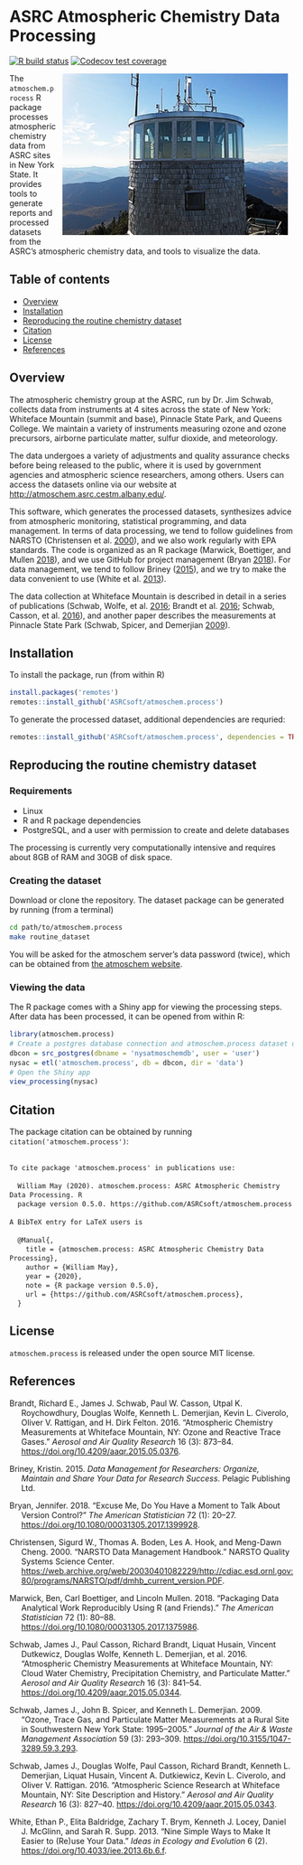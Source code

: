 
<!-- README.md is generated from README.Rmd. Please edit that file -->

# ASRC Atmospheric Chemistry Data Processing

[![R build
status](https://github.com/ASRCsoft/atmoschem.process/workflows/R-CMD-check/badge.svg)](https://github.com/ASRCsoft/atmoschem.process/actions)
[![Codecov test
coverage](https://codecov.io/gh/ASRCsoft/atmoschem.process/branch/master/graph/badge.svg)](https://codecov.io/gh/ASRCsoft/atmoschem.process?branch=master)

<img src="man/figures/whiteface-station.jpg" width="400px" style="float:right; padding:0px 10px 10px 10px;" />

The `atmoschem.process` R package processes atmospheric chemistry data
from ASRC sites in New York State. It provides tools to generate reports
and processed datasets from the ASRC’s atmospheric chemistry data, and
tools to visualize the data.

## Table of contents

  - [Overview](#overview)
  - [Installation](#installation)
  - [Reproducing the routine chemistry
    dataset](#reproducing-the-routine-chemistry-dataset)
  - [Citation](#citation)
  - [License](#license)
  - [References](#references)

## Overview

The atmospheric chemistry group at the ASRC, run by Dr. Jim Schwab,
collects data from instruments at 4 sites across the state of New York:
Whiteface Mountain (summit and base), Pinnacle State Park, and Queens
College. We maintain a variety of instruments measuring ozone and ozone
precursors, airborne particulate matter, sulfur dioxide, and
meteorology.

The data undergoes a variety of adjustments and quality assurance checks
before being released to the public, where it is used by government
agencies and atmospheric science researchers, among others. Users can
access the datasets online via our website at
<http://atmoschem.asrc.cestm.albany.edu/>.

This software, which generates the processed datasets, synthesizes
advice from atmospheric monitoring, statistical programming, and data
management. In terms of data processing, we tend to follow guidelines
from NARSTO (Christensen et al. [2000](#ref-christensen_narsto_2000)),
and we also work regularly with EPA standards. The code is organized as
an R package (Marwick, Boettiger, and Mullen
[2018](#ref-marwick_packaging_2018)), and we use GitHub for project
management (Bryan [2018](#ref-bryan_excuse_2018)). For data management,
we tend to follow Briney ([2015](#ref-briney_data_2015)), and we try to
make the data convenient to use (White et al.
[2013](#ref-white_nine_2013)).

The data collection at Whiteface Mountain is described in detail in a
series of publications (Schwab, Wolfe, et al.
[2016](#ref-schwab_atmospheric_2016); Brandt et al.
[2016](#ref-brandt_atmospheric_2016); Schwab, Casson, et al.
[2016](#ref-schwab_atmospheric_2016-1)), and another paper describes the
measurements at Pinnacle State Park (Schwab, Spicer, and Demerjian
[2009](#ref-schwab_ozone_2009)).

## Installation

To install the package, run (from within R)

``` r
install.packages('remotes')
remotes::install_github('ASRCsoft/atmoschem.process')
```

To generate the processed dataset, additional dependencies are requried:

``` r
remotes::install_github('ASRCsoft/atmoschem.process', dependencies = TRUE)
```

## Reproducing the routine chemistry dataset

### Requirements

  - Linux
  - R and R package dependencies
  - PostgreSQL, and a user with permission to create and delete
    databases

The processing is currently very computationally intensive and requires
about 8GB of RAM and 30GB of disk space.

### Creating the dataset

Download or clone the repository. The dataset package can be generated
by running (from a terminal)

``` sh
cd path/to/atmoschem.process
make routine_dataset
```

You will be asked for the atmoschem server’s data password (twice),
which can be obtained from [the atmoschem
website](http://atmoschem.asrc.cestm.albany.edu/).

### Viewing the data

The R package comes with a Shiny app for viewing the processing steps.
After data has been processed, it can be opened from within R:

``` r
library(atmoschem.process)
# Create a postgres database connection and atmoschem.process dataset object
dbcon = src_postgres(dbname = 'nysatmoschemdb', user = 'user')
nysac = etl('atmoschem.process', db = dbcon, dir = 'data')
# Open the Shiny app
view_processing(nysac)
```

## Citation

The package citation can be obtained by running
`citation('atmoschem.process')`:

``` 

To cite package 'atmoschem.process' in publications use:

  William May (2020). atmoschem.process: ASRC Atmospheric Chemistry Data Processing. R
  package version 0.5.0. https://github.com/ASRCsoft/atmoschem.process

A BibTeX entry for LaTeX users is

  @Manual{,
    title = {atmoschem.process: ASRC Atmospheric Chemistry Data Processing},
    author = {William May},
    year = {2020},
    note = {R package version 0.5.0},
    url = {https://github.com/ASRCsoft/atmoschem.process},
  }
```

## License

`atmoschem.process` is released under the open source MIT license.

## References

<div id="refs" class="references hanging-indent">

<div id="ref-brandt_atmospheric_2016">

Brandt, Richard E., James J. Schwab, Paul W. Casson, Utpal K.
Roychowdhury, Douglas Wolfe, Kenneth L. Demerjian, Kevin L. Civerolo,
Oliver V. Rattigan, and H. Dirk Felton. 2016. “Atmospheric Chemistry
Measurements at Whiteface Mountain, NY: Ozone and Reactive Trace Gases.”
*Aerosol and Air Quality Research* 16 (3): 873–84.
<https://doi.org/10.4209/aaqr.2015.05.0376>.

</div>

<div id="ref-briney_data_2015">

Briney, Kristin. 2015. *Data Management for Researchers: Organize,
Maintain and Share Your Data for Research Success*. Pelagic Publishing
Ltd.

</div>

<div id="ref-bryan_excuse_2018">

Bryan, Jennifer. 2018. “Excuse Me, Do You Have a Moment to Talk About
Version Control?” *The American Statistician* 72 (1): 20–27.
<https://doi.org/10.1080/00031305.2017.1399928>.

</div>

<div id="ref-christensen_narsto_2000">

Christensen, Sigurd W., Thomas A. Boden, Les A. Hook, and Meng-Dawn
Cheng. 2000. “NARSTO Data Management Handbook.” NARSTO Quality Systems
Science Center.
<https://web.archive.org/web/20030401082229/http://cdiac.esd.ornl.gov:80/programs/NARSTO/pdf/dmhb_current_version.PDF>.

</div>

<div id="ref-marwick_packaging_2018">

Marwick, Ben, Carl Boettiger, and Lincoln Mullen. 2018. “Packaging Data
Analytical Work Reproducibly Using R (and Friends).” *The American
Statistician* 72 (1): 80–88.
<https://doi.org/10.1080/00031305.2017.1375986>.

</div>

<div id="ref-schwab_atmospheric_2016-1">

Schwab, James J., Paul Casson, Richard Brandt, Liquat Husain, Vincent
Dutkewicz, Douglas Wolfe, Kenneth L. Demerjian, et al. 2016.
“Atmospheric Chemistry Measurements at Whiteface Mountain, NY: Cloud
Water Chemistry, Precipitation Chemistry, and Particulate Matter.”
*Aerosol and Air Quality Research* 16 (3): 841–54.
<https://doi.org/10.4209/aaqr.2015.05.0344>.

</div>

<div id="ref-schwab_ozone_2009">

Schwab, James J., John B. Spicer, and Kenneth L. Demerjian. 2009.
“Ozone, Trace Gas, and Particulate Matter Measurements at a Rural Site
in Southwestern New York State: 1995–2005.” *Journal of the Air & Waste
Management Association* 59 (3): 293–309.
<https://doi.org/10.3155/1047-3289.59.3.293>.

</div>

<div id="ref-schwab_atmospheric_2016">

Schwab, James J., Douglas Wolfe, Paul Casson, Richard Brandt, Kenneth L.
Demerjian, Liquat Husain, Vincent A. Dutkiewicz, Kevin L. Civerolo, and
Oliver V. Rattigan. 2016. “Atmospheric Science Research at Whiteface
Mountain, NY: Site Description and History.” *Aerosol and Air Quality
Research* 16 (3): 827–40. <https://doi.org/10.4209/aaqr.2015.05.0343>.

</div>

<div id="ref-white_nine_2013">

White, Ethan P., Elita Baldridge, Zachary T. Brym, Kenneth J. Locey,
Daniel J. McGlinn, and Sarah R. Supp. 2013. “Nine Simple Ways to Make It
Easier to (Re)use Your Data.” *Ideas in Ecology and Evolution* 6 (2).
<https://doi.org/10.4033/iee.2013.6b.6.f>.

</div>

</div>
